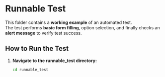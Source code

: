 # Runnable Test  

This folder contains a **working example** of an automated test.  
The test performs **basic form filling**, option selection, and finally checks an **alert message** to verify test success.  

## How to Run the Test  

1. **Navigate to the runnable_test directory:**  
   ```sh
   cd runnable_test
